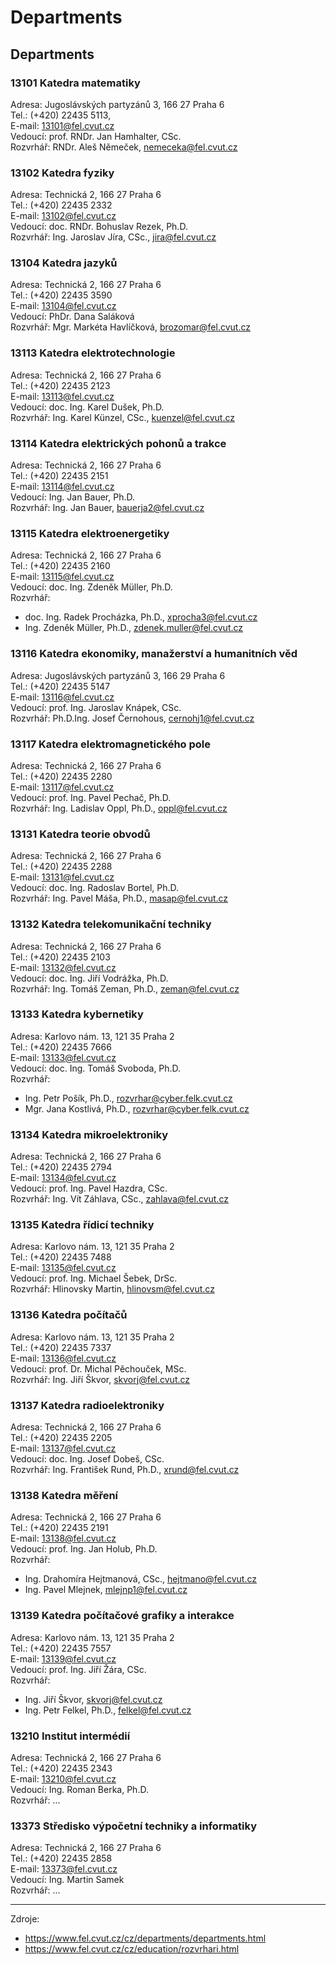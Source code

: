 # Departments

## Departments

### 13101 Katedra matematiky

Adresa: Jugoslávských partyzánů 3, 166 27 Praha 6\
Tel.: (+420) 22435 5113,\
E-mail: 13101@fel.cvut.cz\
Vedoucí: prof. RNDr. Jan Hamhalter, CSc.\
Rozvrhář: RNDr. Aleš Němeček, nemeceka@fel.cvut.cz

### 13102 Katedra fyziky

Adresa: Technická 2, 166 27 Praha 6\
Tel.: (+420) 22435 2332\
E-mail: 13102@fel.cvut.cz\
Vedoucí: doc. RNDr. Bohuslav Rezek, Ph.D.\
Rozvrhář: Ing. Jaroslav Jíra, CSc., jira@fel.cvut.cz

### 13104 Katedra jazyků

Adresa: Technická 2, 166 27 Praha 6\
Tel.: (+420) 22435 3590\
E-mail: 13104@fel.cvut.cz\
Vedoucí: PhDr. Dana Saláková\
Rozvrhář: Mgr. Markéta Havlíčková, brozomar@fel.cvut.cz

### 13113 Katedra elektrotechnologie

Adresa: Technická 2, 166 27 Praha 6\
Tel.: (+420) 22435 2123\
E-mail: 13113@fel.cvut.cz\
Vedoucí: doc. Ing. Karel Dušek, Ph.D.\
Rozvrhář: Ing. Karel Künzel, CSc., kuenzel@fel.cvut.cz

### 13114 Katedra elektrických pohonů a trakce

Adresa: Technická 2, 166 27 Praha 6\
Tel.: (+420) 22435 2151\
E-mail: 13114@fel.cvut.cz\
Vedoucí: Ing. Jan Bauer, Ph.D.\
Rozvrhář: Ing. Jan Bauer, bauerja2@fel.cvut.cz

### 13115 Katedra elektroenergetiky

Adresa: Technická 2, 166 27 Praha 6\
Tel.: (+420) 22435 2160\
E-mail: 13115@fel.cvut.cz\
Vedoucí: doc. Ing. Zdeněk Müller, Ph.D.\
Rozvrhář:
  - doc. Ing. Radek Procházka, Ph.D., xprocha3@fel.cvut.cz
  - Ing. Zdeněk Müller, Ph.D., zdenek.muller@fel.cvut.cz

### 13116 Katedra ekonomiky, manažerství a humanitních věd

Adresa: Jugoslávských partyzánů 3, 166 29 Praha 6\
Tel.: (+420) 22435 5147\
E-mail: 13116@fel.cvut.cz\
Vedoucí: prof. Ing. Jaroslav Knápek, CSc.\
Rozvrhář: Ph.D.Ing. Josef Černohous, cernohj1@fel.cvut.cz

### 13117 Katedra elektromagnetického pole

Adresa: Technická 2, 166 27 Praha 6\
Tel.: (+420) 22435 2280\
E-mail: 13117@fel.cvut.cz\
Vedoucí: prof. Ing. Pavel Pechač, Ph.D.\
Rozvrhář: Ing. Ladislav Oppl, Ph.D., oppl@fel.cvut.cz

### 13131 Katedra teorie obvodů

Adresa: Technická 2, 166 27 Praha 6\
Tel.: (+420) 22435 2288\
E-mail: 13131@fel.cvut.cz\
Vedoucí: doc. Ing. Radoslav Bortel, Ph.D.\
Rozvrhář: Ing. Pavel Máša, Ph.D., masap@fel.cvut.cz

### 13132 Katedra telekomunikační techniky

Adresa: Technická 2, 166 27 Praha 6\
Tel.: (+420) 22435 2103\
E-mail: 13132@fel.cvut.cz\
Vedoucí: doc. Ing. Jiří Vodrážka, Ph.D.\
Rozvrhář: Ing. Tomáš Zeman, Ph.D., zeman@fel.cvut.cz

### 13133 Katedra kybernetiky

Adresa: Karlovo nám. 13, 121 35 Praha 2\
Tel.: (+420) 22435 7666\
E-mail: 13133@fel.cvut.cz\
Vedoucí: doc. Ing. Tomáš Svoboda, Ph.D.\
Rozvrhář:
  - Ing. Petr Pošík, Ph.D., rozvrhar@cyber.felk.cvut.cz
  - Mgr. Jana Kostlivá, Ph.D., rozvrhar@cyber.felk.cvut.cz

### 13134 Katedra mikroelektroniky

Adresa: Technická 2, 166 27 Praha 6\
Tel.: (+420) 22435 2794\
E-mail: 13134@fel.cvut.cz\
Vedoucí: prof. Ing. Pavel Hazdra, CSc.\
Rozvrhář: Ing. Vít Záhlava, CSc., zahlava@fel.cvut.cz

### 13135 Katedra řídicí techniky

Adresa: Karlovo nám. 13, 121 35 Praha 2\
Tel.: (+420) 22435 7488\
E-mail: 13135@fel.cvut.cz\
Vedoucí: prof. Ing. Michael Šebek, DrSc.\
Rozvrhář: Hlinovsky Martin, hlinovsm@fel.cvut.cz

### 13136 Katedra počítačů

Adresa: Karlovo nám. 13, 121 35 Praha 2\
Tel.: (+420) 22435 7337\
E-mail: 13136@fel.cvut.cz\
Vedoucí: prof. Dr. Michal Pěchouček, MSc.\
Rozvrhář: Ing. Jiří Škvor, skvorj@fel.cvut.cz

### 13137 Katedra radioelektroniky

Adresa: Technická 2, 166 27 Praha 6\
Tel.: (+420) 22435 2205\
E-mail: 13137@fel.cvut.cz\
Vedoucí: doc. Ing. Josef Dobeš, CSc.\
Rozvrhář: Ing. František Rund, Ph.D., xrund@fel.cvut.cz

### 13138 Katedra měření

Adresa: Technická 2, 166 27 Praha 6\
Tel.: (+420) 22435 2191\
E-mail: 13138@fel.cvut.cz\
Vedoucí: prof. Ing. Jan Holub, Ph.D.\
Rozvrhář:
  - Ing. Drahomíra Hejtmanová, CSc., hejtmano@fel.cvut.cz
  - Ing. Pavel Mlejnek, mlejnp1@fel.cvut.cz

### 13139 Katedra počítačové grafiky a interakce

Adresa: Karlovo nám. 13, 121 35 Praha 2\
Tel.: (+420) 22435 7557\
E-mail: 13139@fel.cvut.cz\
Vedoucí: prof. Ing. Jiří Žára, CSc.\
Rozvrhář:
  - Ing. Jiří Škvor, skvorj@fel.cvut.cz
  - Ing. Petr Felkel, Ph.D., felkel@fel.cvut.cz

### 13210 Institut intermédií

Adresa: Technická 2, 166 27 Praha 6\
Tel.: (+420) 22435 2343\
E-mail: 13210@fel.cvut.cz\
Vedoucí: Ing. Roman Berka, Ph.D.\
Rozvrhář: ...

### 13373 Středisko výpočetní techniky a informatiky

Adresa: Technická 2, 166 27 Praha 6\
Tel.: (+420) 22435 2858\
E-mail: 13373@fel.cvut.cz\
Vedoucí: Ing. Martin Samek\
Rozvrhář: ...

---

Zdroje:
- https://www.fel.cvut.cz/cz/departments/departments.html
- https://www.fel.cvut.cz/cz/education/rozvrhari.html
